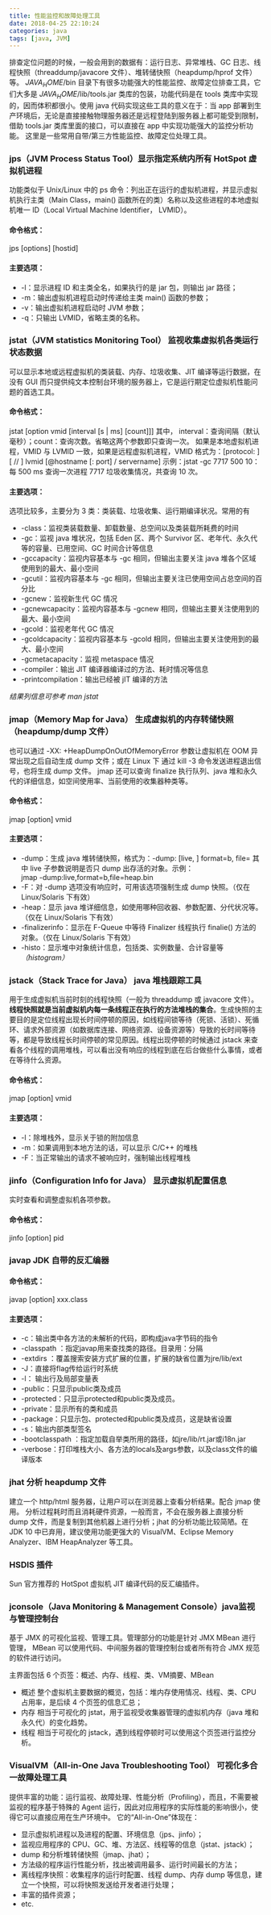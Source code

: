 ```yaml
---
title: 性能监控和故障处理工具
date: 2018-04-25 22:10:24
categories: java
tags: [java, JVM]
---
```

排查定位问题的时候，一般会用到的数据有：运行日志、异常堆栈、GC 日志、线程快照（threaddump/javacore 文件）、堆转储快照（heapdump/hprof 文件）等。
$JAVA_HOME$/bin 目录下有很多功能强大的性能监控、故障定位排查工具，它们大多是 $JAVA_HOME$/lib/tools.jar 类库的包装，功能代码是在 tools 类库中实现的，因而体积都很小。使用 java 代码实现这些工具的意义在于：当 app 部署到生产环境后，无论是直接接触物理服务器还是远程登陆到服务器上都可能受到限制，借助 tools.jar 类库里面的接口，可以直接在 app 中实现功能强大的监控分析功能。
这里是一些常用自带/第三方性能监控、故障定位处理工具。

### jps（JVM Process Status Tool）显示指定系统内所有 HotSpot 虚拟机进程
功能类似于 Unix/Linux 中的 ps 命令：列出正在运行的虚拟机进程，并显示虚拟机执行主类（Main Class，main() 函数所在的类）名称以及这些进程的本地虚拟机唯一 ID（Local Virtual Machine Identifier， LVMID）。

#### 命令格式：
jps [options] [hostid]

#### 主要选项：
* -l：显示进程 ID 和主类全名，如果执行的是 jar 包，则输出 jar 路径；
* -m：输出虚拟机进程启动时传递给主类 main() 函数的参数；
* -v：输出虚拟机进程启动时 JVM 参数；
* -q：只输出 LVMID，省略主类的名称。

### jstat（JVM statistics Monitoring Tool） 监视收集虚拟机各类运行状态数据
可以显示本地或远程虚拟机的类装载、内存、垃圾收集、JIT 编译等运行数据，在没有 GUI 而只提供纯文本控制台环境的服务器上，它是运行期定位虚拟机性能问题的首选工具。

#### 命令格式：
jstat [option vmid [interval [s | ms] [count]]]
其中，
interval：查询间隔（默认毫秒）；count：查询次数。省略这两个参数即只查询一次。
如果是本地虚拟机进程，VMID 与 LVMID 一致，如果是远程虚拟机进程，VMID 格式为：[protocol: ] [ // ] lvmid [@hostname [: port] / servername]
示例：jstat -gc 7717 500 10：每 500 ms 查询一次进程 7717 垃圾收集情况，共查询 10 次。

#### 主要选项：
选项比较多，主要分为 3 类：类装载、垃圾收集、运行期编译状况。常用的有
* -class：监视类装载数量、卸载数量、总空间以及类装载所耗费的时间
* -gc：监视 java 堆状况，包括 Eden 区、两个 Survivor 区、老年代、永久代等的容量、已用空间、GC 时间合计等信息
* -gccapacity：监视内容基本与 -gc 相同，但输出主要关注 java 堆各个区域使用到的最大、最小空间
* -gcutil：监视内容基本与 -gc 相同，但输出主要关注已使用空间占总空间的百分比
* -gcnew：监视新生代 GC 情况
* -gcnewcapacity：监视内容基本与 -gcnew 相同，但输出主要关注使用到的最大、最小空间
* -gcold：监视老年代 GC 情况
* -gcoldcapacity：监视内容基本与 -gcold 相同，但输出主要关注使用到的最大、最小空间
* -gcmetacapacity：监视 metaspace 情况
* -compiler：输出 JIT 编译器编译过的方法、耗时情况等信息
* -printcompilation：输出已经被 jIT 编译的方法

_结果列信息可参考 man jstat_

### jmap（Memory Map for Java） 生成虚拟机的内存转储快照（heapdump/dump 文件）
也可以通过 -XX: +HeapDumpOnOutOfMemoryError 参数让虚拟机在 OOM 异常出现之后自动生成 dump 文件；或在 Linux 下 通过 kill -3 命令发送进程退出信号，也将生成 dump 文件。
jmap 还可以查询 finalize 执行队列、java 堆和永久代的详细信息，如空间使用率、当前使用的收集器种类等。

#### 命令格式：
jmap [option] vmid

#### 主要选项：
* -dump：生成 java 堆转储快照，格式为：-dump: [live, ] format=b, file=<filename>   其中 live 子参数说明是否只 dump 出存活的对象。示例：   
jmap -dump:live,format=b,file=heap.bin <pid>
* -F：对 -dump 选项没有响应时，可用该选项强制生成 dump 快照。（仅在 Linux/Solaris 下有效）
* -heap：显示 java 堆详细信息，如使用哪种回收器、参数配置、分代状况等。（仅在 Linux/Solaris 下有效）
* -finalizerinfo：显示在 F-Queue 中等待 Finalizer 线程执行 finalie() 方法的对象。（仅在 Linux/Solaris 下有效）
* -histo：显示堆中对象统计信息，包括类、实例数量、合计容量等 _（histogram）_

### jstack（Stack Trace for Java） java 堆栈跟踪工具
用于生成虚拟机当前时刻的线程快照（一般为 threaddump 或 javacore 文件）。**线程快照就是当前虚拟机内每一条线程正在执行的方法堆栈的集合**。生成快照的主要目的是定位线程出现长时间停顿的原因，如线程间锁等待（死锁、活锁）、死循环、请求外部资源（如数据库连接、网络资源、设备资源等）导致的长时间等待等，都是导致线程长时间停顿的常见原因。线程出现停顿的时候通过 jstack 来查看各个线程的调用堆栈，可以看出没有响应的线程到底在后台做些什么事情，或者在等待什么资源。

#### 命令格式：
jmap [option] vmid

#### 主要选项：
* -l：除堆栈外，显示关于锁的附加信息
* -m：如果调用到本地方法的话，可以显示 C/C++ 的堆栈
* -F：当正常输出的请求不被响应时，强制输出线程堆栈

### jinfo（Configuration Info for Java） 显示虚拟机配置信息
实时查看和调整虚拟机各项参数。

#### 命令格式：
jinfo [option] pid

### javap JDK 自带的反汇编器

#### 命令格式：
javap [option] xxx.class

#### 主要选项：
* -c：输出类中各方法的未解析的代码，即构成java字节码的指令
* -classpath <pathlist>：指定javap用来查找类的路径。目录用：分隔
* -extdirs <dirs>：覆盖搜索安装方式扩展的位置，扩展的缺省位置为jre/lib/ext
* -J<flag>：直接将flag传给运行时系统
* -l： 输出行及局部变量表
* -public：只显示public类及成员
* -protected：只显示protected和public类及成员。
* -private：显示所有的类和成员
* -package：只显示包、protected和public类及成员，这是缺省设置
* -s：输出内部类型签名
* -bootclasspath <pathlist>：指定加载自举类所用的路径，如jre/lib/rt.jar或i18n.jar
* -verbose：打印堆栈大小、各方法的locals及args参数，以及class文件的编译版本

### jhat 分析 heapdump 文件
建立一个 http/html 服务器，让用户可以在浏览器上查看分析结果。配合 jmap 使用。
分析过程耗时而且消耗硬件资源，一般而言，不会在服务器上直接分析 dump 文件，而是复制到其他机器上进行分析；jhat 的分析功能比较简陋。在 JDK 10 中已弃用，建议使用功能更强大的 VisualVM、Eclipse Memory Analyzer、IBM HeapAnalyzer 等工具。

### HSDIS 插件
Sun 官方推荐的 HotSpot 虚拟机 JIT 编译代码的反汇编插件。

### jconsole（Java Monitoring & Management Console）java监视与管理控制台
基于 JMX 的可视化监视、管理工具。管理部分的功能是针对 JMX MBean 进行管理， MBean 可以使用代码、中间服务器的管理控制台或者所有符合 JMX 规范的软件进行访问。

主界面包括 6 个页签：概述、内存、线程、类、VM摘要、MBean
* 概述
整个虚拟机主要数据的概览，包括：堆内存使用情况、线程、类、CPU 占用率，是后续 4 个页签的信息汇总；
* 内存
相当于可视化的 jstat，用于监视受收集器管理的虚拟机内存（java 堆和永久代）的变化趋势。
* 线程
相当于可视化的 jstack，遇到线程停顿时可以使用这个页签进行监控分析。

### VisualVM（All-in-One Java Troubleshooting Tool） 可视化多合一故障处理工具
提供丰富的功能：运行监视、故障处理、性能分析（Profiling），而且，不需要被监视的程序基于特殊的 Agent 运行，因此对应用程序的实际性能的影响很小，使得它可以直接应用在生产环境中。
它的“All-in-One”体现在：
* 显示虚拟机进程以及进程的配置、环境信息（jps、jinfo）；
* 监视应用程序的 CPU、GC、堆、方法区、线程等的信息（jstat、jstack）；
* dump 和分析堆转储快照（jmap、jhat）；
* 方法级的程序运行性能分析，找出被调用最多、运行时间最长的方法；
* 离线程序快照：收集程序的运行时配置、线程 dump、内存 dump 等信息，建立一个快照，可以将快照发送给开发者进行处理；
* 丰富的插件资源；
* etc.
